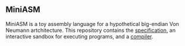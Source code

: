 MiniASM
-------

MiniASM is a toy assembly language for a hypothetical big-endian Von Neumann artchitecture. This repository contains the [specification](mini-asm-spec.pdf), an interactive sandbox for executing programs, and a [compiler](compiler.py).
